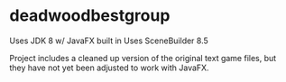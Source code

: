 # deadwoodbestgroup

Uses JDK 8 w/ JavaFX built in
Uses SceneBuilder 8.5

Project includes a cleaned up version of the original text game files, but they have not yet been adjusted to work with JavaFX.
